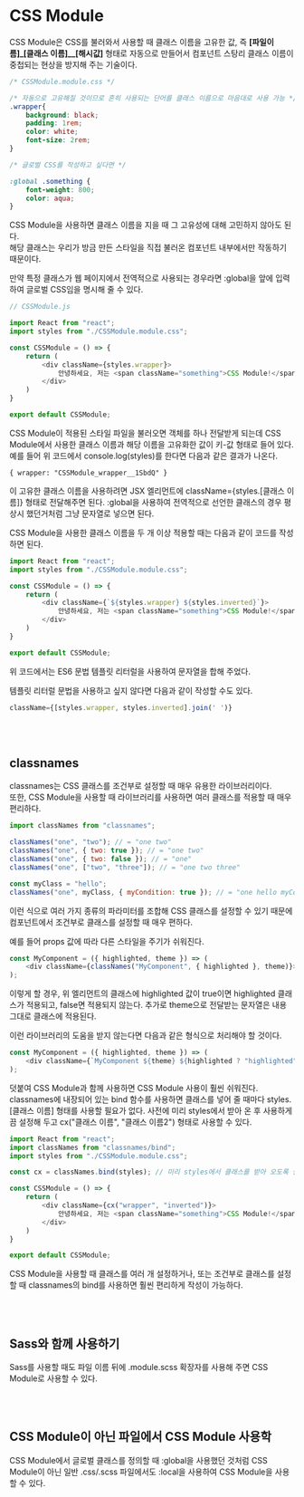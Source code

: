 # CSS Module
CSS Module은 CSS를 불러와서 사용할 때 클래스 이름을 고유한 값, 즉 <b>[파일이름]_[클래스 이름]__[해시값]</b> 형태로 자동으로 만들어서 컴포넌트 스탕리 클래스 이름이 중첩되는 현상을 방지해 주는 기술이다.
```css
/* CSSModule.module.css */

/* 자동으로 고유해질 것이므로 흔히 사용되는 단어를 클래스 이름으로 마음대로 사용 가능 */
.wrapper{
    background: black;
    padding: 1rem;
    color: white;
    font-size: 2rem;
}

/* 글로벌 CSS를 작성하고 싶다면 */

:global .something {
    font-weight: 800;
    color: aqua;
}
```
CSS Module을 사용하면 클래스 이름을 지을 때 그 고유성에 대해 고민하지 않아도 된다.  
해당 클래스는 우리가 방금 만든 스타일을 직접 불러온 컴포넌트 내부에서만 작동하기 때문이다.

만약 특정 클래스가 웹 페이지에서 전역적으로 사용되는 경우라면 :global을 앞에 입력하여 글로벌 CSS임을 명시해 줄 수 있다.

```javascript
// CSSModule.js

import React from "react";
import styles from "./CSSModule.module.css";

const CSSModule = () => {
    return (
        <div className={styles.wrapper}>
            안녕하세요, 저는 <span className="something">CSS Module!</span>
        </div>     
    )
}

export default CSSModule;
```
CSS Module이 적용된 스타일 파일을 불러오면 객체를 하나 전달받게 되는데 CSS Module에서 사용한 클래스 이름과 해당 이름을 고유화한 값이 키-값 형태로 들어 있다.  
예를 들어 위 코드에서 console.log(styles)를 한다면 다음과 같은 결과가 나온다.
```
{ wrapper: "CSSModule_wrapper__1SbdQ" }
```
이 고유한 클래스 이름을 사용하려면 JSX 엘리먼트에 className={styles.[클래스 이름]} 형태로 전달해주면 된다. :global을 사용하여 전역적으로 선언한 클래스의 경우 평상시 했던거처럼 그냥 문자열로 넣으면 된다.

CSS Module을 사용한 클래스 이름을 두 개 이상 적용할 때는 다음과 같이 코드를 작성하면 된다.
```javascript
import React from "react";
import styles from "./CSSModule.module.css";

const CSSModule = () => {
    return (
        <div className={`${styles.wrapper} ${styles.inverted}`}>
            안녕하세요, 저는 <span className="something">CSS Module!</span>
        </div>     
    )
}

export default CSSModule;
```
위 코드에서는 ES6 문법 템플릿 리터럴을 사용하여 문자열을 합해 주었다.  

템플릿 리터럴 문법을 사용하고 싶지 않다면 다음과 같이 작성할 수도 있다.
```javascript
className={[styles.wrapper, styles.inverted].join(' ')}
```

<br>
<br>

## classnames
classnames는 CSS 클래스를 조건부로 설정할 때 매우 유용한 라이브러리이다.  
또한, CSS Module을 사용할 때 라이브러리를 사용하면 여러 클래스를 적용할 때 매우 편리하다.
```javascript
import classNames from "classnames";

classNames("one", "two"); // = "one two"
classNames("one", { two: true }); // = "one two"
classNames("one", { two: false }); // = "one"
classNames("one", ["two", "three"]); // = "one two three"

const myClass = "hello";
classNames("one", myClass, { myCondition: true }); // = "one hello myCondition"
```
이런 식으로 여러 가지 종류의 파라미터를 조합해 CSS 클래스를 설정할 수 있기 때문에 컴포넌트에서 조건부로 클래스를 설정할 때 매우 편하다.  

예를 들어 props 값에 따라 다른 스타일을 주기가 쉬워진다.
```javascript
const MyComponent = ({ highlighted, theme }) => (
    <div className={classNames("MyComponent", { highlighted }, theme)}>Hello</div>
);
```
이렇게 할 경우, 위 엘리먼트의 클래스에 highlighted 값이 true이면 highlighted 클래스가 적용되고, false면 적용되지 않는다. 추가로 theme으로 전달받는 문자열은 내용 그대로 클래스에 적용된다.

이런 라이브러리의 도움을 받지 않는다면 다음과 같은 형식으로 처리해야 할 것이다.
```javascript
const MyComponent = ({ highlighted, theme }) => (
    <div className={`MyComponent ${theme} ${highlighted ? "highlighted" : ""}`}>Hello</div>
);
```

덧붙여 CSS Module과 함께 사용하면 CSS Module 사용이 훨씬 쉬워진다.  
classnames에 내장되어 있는 bind 함수를 사용하면 클래스를 넣어 줄 때마다 styles.[클래스 이름] 형태를 사용할 필요가 없다. 사전에 미리 styles에서 받아 온 후 사용하게 끔 설정해 두고 cx("클래스 이름", "클래스 이름2") 형태로 사용할 수 있다.
```javascript
import React from "react";
import classNames from "classnames/bind";
import styles from "./CSSModule.module.css";

const cx = classNames.bind(styles); // 미리 styles에서 클래스를 받아 오도록 설정하고

const CSSModule = () => {
    return (
        <div className={cx("wrapper", "inverted")}>
            안녕하세요, 저는 <span className="something">CSS Module!</span>
        </div>     
    )
}

export default CSSModule;
```
CSS Module을 사용할 때 클래스를 여러 개 설정하거나, 또는 조건부로 클래스를 설정할 때 classnames의 bind를 사용하면 훨씬 편리하게 작성이 가능하다.

<br>
<br>

## Sass와 함께 사용하기
Sass를 사용할 때도 파일 이름 뒤에 .module.scss 확장자를 사용해 주면 CSS Module로 사용할 수 있다.

<br>
<br>

## CSS Module이 아닌 파일에서 CSS Module 사용학
CSS Module에서 글로벌 클래스를 정의할 때 :global을 사용했던 것처럼 CSS Module이 아닌 일반 .css/.scss 파일에서도 :local을 사용하여 CSS Module을 사용할 수 있다.
